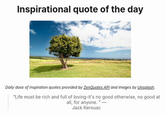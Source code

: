 
<div align="center">

# Inspirational quote of the day

<img src="./data/photo.jpeg" alt="Beautiful nature photo" width="320" height="180">

<sub><i>Daily dose of inspiration quotes provided by [ZenQuotes API](https://zenquotes.io/) and images by [Unsplash](https://unsplash.com/).</i></sub>


<blockquote>&ldquo;Life must be rich and full of loving-it's no good otherwise, no good at all, for anyone.  &rdquo; &mdash; <footer>Jack Kerouac</footer></blockquote>

</div>
